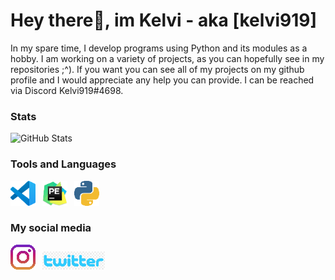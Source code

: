 # Hey there👋, im Kelvi - aka [kelvi919]

In my spare time, I develop programs using Python and its modules as a hobby.
I am working on a variety of projects, as you can hopefully see in my repositories ;^).
If you want you can see all of my projects on my github profile and I would appreciate any help you can provide. 
I can be reached via Discord Kelvi919#4698.


### Stats

![GitHub Stats](https://github-readme-stats.vercel.app/api?username=kelvi919&theme=radical)




### Tools and Languages 

[![VSCode](https://github.com/kelvi919/Kelvi919/blob/master/assets/vscode40.png)](https://code.visualstudio.com/) 
[![Pycharm](https://github.com/kelvi919/Kelvi919/blob/master/assets/pycharm40.png)](https://www.jetbrains.com) 
[![Python](https://github.com/kelvi919/Kelvi919/blob/master/assets/python40.png)](https://www.python.org) 

### My social media
[![Instagram](https://github.com/kelvi919/Kelvi919/blob/master/assets/instagram40.png)](www.instagram.com/kelvi_919) 
[![twitter](https://github.com/kelvi919/Kelvi919/blob/master/assets/twitter100-29.png)](https://twitter.com/kelvi919) 


 